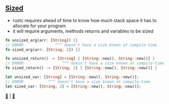 ## [Sized](https://doc.rust-lang.org/std/marker/trait.Sized.html)

* rustc requires ahead of time to know how much stack space it has to allocate for your program
* it will require arguments, methods returns and variables to be sized

```rust
fn unsized_arg(arr: [String]) {}
// ERROR              ^^^ doesn't have a size known at compile-time
fn sized_arg(arr: [String; 2]) {}

fn unsized_return() -> [String] { [String::new(), String::new()] }
// ERROR                 ^^^ doesn't have a size known at compile-time
fn sized_return() -> [String; 2] { [String::new(), String::new()] }

let unsized_var: [String] = [String::new(), String::new()];
// ERROR           ^^^ doesn't have a size known at compile-time
let sized_var: [String; 2] = [String::new(), String::new()];
```

[📒](https://doc.rust-lang.org/1.17.0/book/unsized-types.html) | 
[📒](https://github.com/pretzelhammer/rust-blog/blob/master/posts/sizedness-in-rust.md)